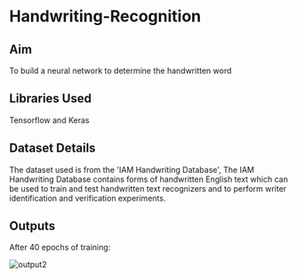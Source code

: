 # Handwriting-Recognition

## Aim
To build a neural network to determine the handwritten word

## Libraries Used
Tensorflow and Keras

## Dataset Details
The dataset used is from the 'IAM Handwriting Database', The IAM Handwriting Database contains forms of handwritten English text which can be used to train and test handwritten text recognizers and to perform writer identification and verification experiments.

## Outputs

After 40 epochs of training:

![output2](https://user-images.githubusercontent.com/57295909/184522237-d4ca3b9e-10a8-40fe-81b5-129413696bb5.png)
